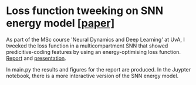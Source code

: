 # Loss function tweeking on SNN energy model [[paper]](journal.pcbi.1013112.pdf)
As part of the MSc course 'Neural Dynamics and Deep Learning' at UvA, I tweeked the loss function in a multicompartment SNN that showed predicitive-coding features by using an energy-optimising loss function. [Report](NDDL_lab_report.pdf) and [presentation](NDDL_Final_presentation.pdf).

In main.py the results and figures for the report are produced. In the Juypter notebook, there is a more interactive version of the SNN energy model.
